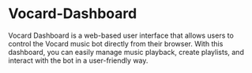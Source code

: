 # Vocard-Dashboard
Vocard Dashboard is a web-based user interface that allows users to control the Vocard music bot directly from their browser. With this dashboard, you can easily manage music playback, create playlists, and interact with the bot in a user-friendly way.
